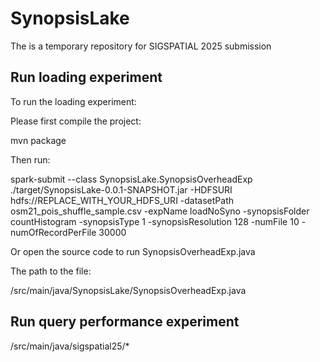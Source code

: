 # SynopsisLake
The is a temporary repository for SIGSPATIAL 2025 submission

## Run loading experiment
To run the loading experiment:

Please first compile the project:
	
 mvn package

Then run:

spark-submit --class SynopsisLake.SynopsisOverheadExp ./target/SynopsisLake-0.0.1-SNAPSHOT.jar -HDFSURI hdfs://REPLACE_WITH_YOUR_HDFS_URI -datasetPath osm21_pois_shuffle_sample.csv -expName loadNoSyno -synopsisFolder countHistogram -synopsisType 1 -synopsisResolution 128 -numFile 10 -numOfRecordPerFile 30000

Or open the source code to run SynopsisOverheadExp.java

The path to the file: 

/src/main/java/SynopsisLake/SynopsisOverheadExp.java

## Run query performance experiment
/src/main/java/sigspatial25/*
